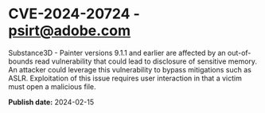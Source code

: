 # CVE-2024-20724 - psirt@adobe.com

Substance3D - Painter versions 9.1.1 and earlier are affected by an out-of-bounds read vulnerability that could lead to disclosure of sensitive memory. An attacker could leverage this vulnerability to bypass mitigations such as ASLR. Exploitation of this issue requires user interaction in that a victim must open a malicious file.

**Publish date:** 2024-02-15
